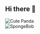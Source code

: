 
## Hi there 👋

![Cute Panda](https://media.giphy.com/media/ya4eevXU490Iw/giphy.gif)  
![SpongeBob](https://media.giphy.com/media/3oEjI6SIIHBdRxXI40/giphy.gif)
